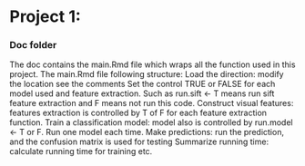 # Project 1: 
### Doc folder

The doc contains the main.Rmd file which wraps all the function used in this project. 
The main.Rmd file following structure:
Load the direction: modify the location see the comments
Set the control TRUE or FALSE for each model used and feature extraction. Such as run.sift <- T means run sift feature extraction and F means not run this code. 
Construct visual features: features extraction is controlled by T of F for each feature extraction function. 
Train a classification model: model also is controlled by run.model <- T or F. Run one model each time. 
Make predictions: run the prediction, and the confusion matrix is used for testing
Summarize running time: calculate running time for training etc.
